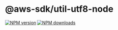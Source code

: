 # @aws-sdk/util-utf8-node

[![NPM version](https://img.shields.io/npm/v/@aws-sdk/util-utf8-node/preview.svg)](https://www.npmjs.com/package/@aws-sdk/util-utf8-node)
[![NPM downloads](https://img.shields.io/npm/dm/@aws-sdk/util-utf8-node.svg)](https://www.npmjs.com/package/@aws-sdk/util-utf8-node)
